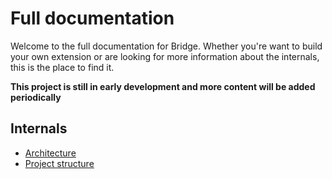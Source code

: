 # Full documentation

Welcome to the full documentation for Bridge. Whether you're want to build your own extension or are looking for more information about the internals, this is the place to find it.

**This project is still in early development and more content will be added periodically**

## Internals

- [Architecture](/docs/architecture.md)
- [Project structure](/docs/structure.md)